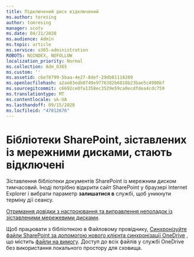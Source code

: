 ```yaml
---
title: Підключений диск відключений
ms.author: toresing
author: tomresing
manager: scotv
ms.date: 04/21/2020
ms.audience: Admin
ms.topic: article
ms.service: o365-administration
ROBOTS: NOINDEX, NOFOLLOW
localization_priority: Normal
ms.collection: Adm_O365
ms.custom: ''
ms.assetid: c6e78799-5baa-4e27-8def-29db01118209
ms.openlocfilehash: a2ae83edb0749e9776382b6818b23bae5c4900bf
ms.sourcegitcommit: c6692ce0fa1358ec3529e59ca0ecdfdea4cdc759
ms.translationtype: MT
ms.contentlocale: uk-UA
ms.lasthandoff: 09/15/2020
ms.locfileid: "47812676"
---
```

# <a name="sharepoint-libraries-mapped-to-network-drives-become-disconnected"></a>Бібліотеки SharePoint, зіставлених із мережними дисками, стають відключені

Зіставлення бібліотеки документів SharePoint із мережним диском тимчасовий. Іноді потрібно відкрити сайт SharePoint у браузері Internet Explorer і вибрати параметр **залишатися в** службі, щоб уникнути терміну дії сеансу. 
  
[Отримання довідки з настроювання та виправлення неполадок із зіставленими мережевими дисками](https://docs.microsoft.com/sharepoint/support/administration/troubleshoot-mapped-network-drives).
  
Щоб працювати з бібліотекою в Файловому провіднику, [Синхронізуйте файли SharePoint за допомогою нового клієнта синхронізації OneDrive](https://support.office.com/article/6de9ede8-5b6e-4503-80b2-6190f3354a88.aspx) , що містить [файли на вимогу](https://support.office.com/article/0e6860d3-d9f3-4971-b321-7092438fb38e.aspx). Доступ до всіх файлів у службі OneDrive без використання локального простору для сховища.
  

